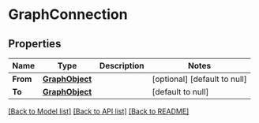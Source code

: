 # GraphConnection

## Properties
Name | Type | Description | Notes
------------ | ------------- | ------------- | -------------
**From** | [**GraphObject**](GraphObject.md) |  | [optional] [default to null]
**To** | [**GraphObject**](GraphObject.md) |  | [default to null]

[[Back to Model list]](../README.md#documentation-for-models) [[Back to API list]](../README.md#documentation-for-api-endpoints) [[Back to README]](../README.md)



